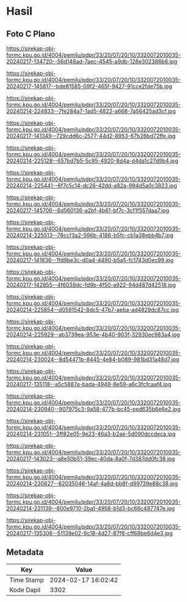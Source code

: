 # Hasil

## Foto C Plano

https://sirekap-obj-formc.kpu.go.id/4004/pemilu/pdpr/33/20/07/20/10/3320072010035-20240217-134720--56d148ad-7aec-4545-a9db-128e302386b6.jpg

https://sirekap-obj-formc.kpu.go.id/4004/pemilu/pdpr/33/20/07/20/10/3320072010035-20240217-145817--bde81585-09f2-465f-9427-91cce2fde75b.jpg

https://sirekap-obj-formc.kpu.go.id/4004/pemilu/pdpr/33/20/07/20/10/3320072010035-20240214-224833--7fe284a7-1ad5-4822-a668-7a56425ad3cf.jpg

https://sirekap-obj-formc.kpu.go.id/4004/pemilu/pdpr/33/20/07/20/10/3320072010035-20240217-141349--729cdd6c-2577-44d2-8953-67b26bd72ffe.jpg

https://sirekap-obj-formc.kpu.go.id/4004/pemilu/pdpr/33/20/07/20/10/3320072010035-20240214-225128--657bd7b5-5c95-4920-8d4a-d4da1c27d9b4.jpg

https://sirekap-obj-formc.kpu.go.id/4004/pemilu/pdpr/33/20/07/20/10/3320072010035-20240214-225441--6f7c5c14-dc26-42dd-a82a-994d5a0c3823.jpg

https://sirekap-obj-formc.kpu.go.id/4004/pemilu/pdpr/33/20/07/20/10/3320072010035-20240217-145706--6d560136-a2bf-4b61-bf7c-3cf1f557daa7.jpg

https://sirekap-obj-formc.kpu.go.id/4004/pemilu/pdpr/33/20/07/20/10/3320072010035-20240214-225513--78ccf3a2-596b-4186-b5fc-cb1a38ebb4b7.jpg

https://sirekap-obj-formc.kpu.go.id/4004/pemilu/pdpr/33/20/07/20/10/3320072010035-20240217-141836--1fd9be3c-d0a4-4490-b5a5-fc1743d0ec99.jpg

https://sirekap-obj-formc.kpu.go.id/4004/pemilu/pdpr/33/20/07/20/10/3320072010035-20240217-142855--4f6038dc-fd9b-4f50-a922-94d487d42518.jpg

https://sirekap-obj-formc.kpu.go.id/4004/pemilu/pdpr/33/20/07/20/10/3320072010035-20240214-225854--d0591542-8dc5-47b7-aeba-ad4829dc87cc.jpg

https://sirekap-obj-formc.kpu.go.id/4004/pemilu/pdpr/33/20/07/20/10/3320072010035-20240214-225929--ab3739ea-953e-4b40-903f-32930ec983a4.jpg

https://sirekap-obj-formc.kpu.go.id/4004/pemilu/pdpr/33/20/07/20/10/3320072010035-20240214-230024--8d54471b-8445-4e84-b089-981bd31a48d7.jpg

https://sirekap-obj-formc.kpu.go.id/4004/pemilu/pdpr/33/20/07/20/10/3320072010035-20240217-135118--a5c5887a-bada-4948-8e59-a6c3fcfcaaf4.jpg

https://sirekap-obj-formc.kpu.go.id/4004/pemilu/pdpr/33/20/07/20/10/3320072010035-20240214-230940--907975c3-9a58-477b-bc45-eed635b6e6e2.jpg

https://sirekap-obj-formc.kpu.go.id/4004/pemilu/pdpr/33/20/07/20/10/3320072010035-20240214-231051--2ff82e05-9e23-46a3-b2ae-5d090dccdeca.jpg

https://sirekap-obj-formc.kpu.go.id/4004/pemilu/pdpr/33/20/07/20/10/3320072010035-20240217-143023--a8e50b51-39ec-40da-8a0f-7d387dd0fc38.jpg

https://sirekap-obj-formc.kpu.go.id/4004/pemilu/pdpr/33/20/07/20/10/3320072010035-20240214-230827--82035046-14af-4a8d-bb8f-d99739e88c38.jpg

https://sirekap-obj-formc.kpu.go.id/4004/pemilu/pdpr/33/20/07/20/10/3320072010035-20240214-231139--800e9710-2ba1-4958-b1d3-bc66c487747e.jpg

https://sirekap-obj-formc.kpu.go.id/4004/pemilu/pdpr/33/20/07/20/10/3320072010035-20240217-135306--51139e02-9c18-4d27-87f6-cff68be6d4e3.jpg


## Metadata

| Key        | Value               |
| ---------- | ------------------- |
| Time Stamp | 2024-02-17 16:02:42 |
| Kode Dapil | 3302                |



